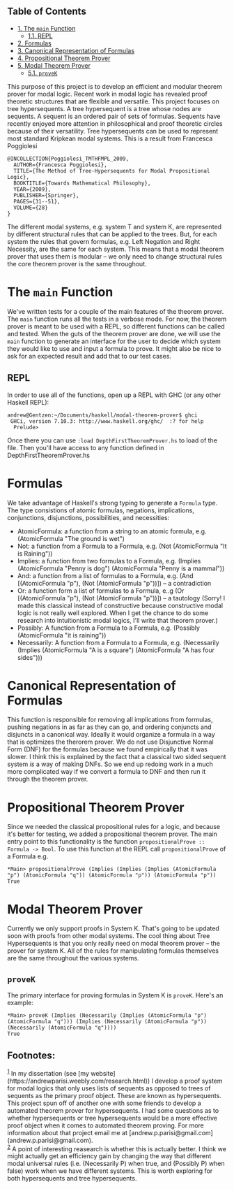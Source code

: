 <div id="table-of-contents">
<h2>Table of Contents</h2>
<div id="text-table-of-contents">
<ul>
<li><a href="#sec-1">1. The <code>main</code> Function</a>
<ul>
<li><a href="#sec-1-1">1.1. REPL</a></li>
</ul>
</li>
<li><a href="#sec-2">2. Formulas</a></li>
<li><a href="#sec-3">3. Canonical Representation of Formulas</a></li>
<li><a href="#sec-4">4. Propositional Theorem Prover</a></li>
<li><a href="#sec-5">5. Modal Theorem Prover</a>
<ul>
<li><a href="#sec-5-1">5.1. <code>proveK</code></a></li>
</ul>
</li>
</ul>
</div>
</div>

This purpose of this project is to develop an efficient and modular theorem prover for modal logic. Recent work in modal logic has revealed proof theoretic structures that are flexible and versatile. This project focuses on tree hypersequents. A tree hypersequent is a tree whose nodes are sequents. A sequent is an ordered pair of sets of formulas. Sequents have recently enjoyed more attention in philosophical and proof theoretic circles because of their versatility. Tree hypersequents can be used to represent most standard Kripkean modal systems. This is a result from Francesca Poggiolesi

    @INCOLLECTION{Poggiolesi_TMTHFMPL_2009,
      AUTHOR={Francesca Poggiolesi},
      TITLE={The Method of Tree-Hypersequents for Modal Propositional Logic},
      BOOKTITLE={Towards Mathematical Philosophy},
      YEAR={2009},
      PUBLISHER={Springer},
      PAGES={31--51},
      VOLUME={28}
    }

The different modal systems, e.g. system T and system K, are represented by different structural rules that can be applied to the trees. But, for each system the rules that govern formulas, e.g. Left Negation and Right Necessity, are the same for each system. This means that a modal theorem prover that uses them is modular &#x2013; we only need to change structural rules the core theorem prover is the same throughout.

# The `main` Function<a id="sec-1" name="sec-1"></a>

We've written tests for a couple of the main features of the theorem prover. The `main` function runs all the tests in a verbose mode. For now, the theorem prover is meant to be used with a REPL, so different functions can be called and tested. When the guts of the theorem prover are done, we will use the `main` function to generate an interface for the user to decide which system they would like to use and input a formula to prove. It might also be nice to ask for an expected result and add that to our test cases. 

## REPL<a id="sec-1-1" name="sec-1-1"></a>

In order to use all of the functions, open up a REPL with GHC (or any other Haskell REPL): 

    andrew@Gentzen:~/Documents/haskell/modal-theorem-prover$ ghci
     GHCi, version 7.10.3: http://www.haskell.org/ghc/  :? for help
      Prelude>

Once there you can use `:load DepthFirstTheoremProver.hs` to load of the file. Then you'll have access to any function defined in DepthFirstTheoremProver.hs

# Formulas<a id="sec-2" name="sec-2"></a>

We take advantage of Haskell's strong typing to generate a `Formula` type. The type consistions of atomic formulas, negations, implications, conjunctions, disjunctions, possibilities, and necessities: 
-   AtomicFormula: a function from a string to an atomic formula, e.g. (AtomicFormula "The ground is wet")
-   Not: a function from a Formula to a Formula, e.g. (Not (AtomicFormula "It is Raining"))
-   Implies: a function from two formulas to a Formula, e.g. (Implies (AtomicFormula "Penny is dog") (AtomicFormula "Penny is a mammal"))
-   And: a function from a list of formulas to a Formula, e.g. (And [(AtomicFormula "p"), (Not (AtomicFormula "p"))]) &#x2013; a contradiction
-   Or: a function form a list of formulas to a Formula, e..g (Or [(AtomicFormula "p"), (Not (AtomicFormula "p"))]) &#x2013; a tautology (Sorry! I made this classical instead of constructive because constructive modal logic is not really well explored. When I get the chance to do some research into intuitionistic modal logics, I'll write that theorem prover.)
-   Possibly: A function from a Formula to a Formula, e.g. (Possibly (AtomicFormula "it is raining"))
-   Necessarily: A function from a Formula to a Formula, e.g. (Necessarily (Implies (AtomicFormula "A is a square") (AtomicFormula "A has four sides")))

# Canonical Representation of Formulas<a id="sec-3" name="sec-3"></a>

This function is responsible for removing all implications from formulas, pushing negations in as far as they can go, and ordering conjuncts and disjuncts in a canonical way. Ideally it would organize a formula in a way that is optimizes the therorem prover. We do not use Disjunctive Normal Form (DNF) for the formulas because we found empirically that it was slower. I think this is explained by the fact that a classical two sided sequent system *is* a way of making DNFs. So we end up redoing work in a much more complicated way if we convert a formula to DNF and then run it through the theorem prover. 

# Propositional Theorem Prover<a id="sec-4" name="sec-4"></a>

Since we needed the classical propositional rules for a logic, and because it's better for testing, we added a propositional theorem prover. The main entry point to this functionality is the function `propositionalProve :: Formula -> Bool`. To use this function at the REPL call `propositionalProve` of a Formula e.g. 

    *Main> propositionalProve (Implies (Implies (Implies (AtomicFormula "p") (AtomicFormula "q")) (AtomicFormula "p")) (AtomicFormula "p"))
    True

# Modal Theorem Prover<a id="sec-5" name="sec-5"></a>

Currently we only support proofs in System K. That's going to be updated soon with proofs from other modal systems. The cool thing about Tree Hypersequents is that you only really need on modal theorem prover &#x2013; the prover for system K. All of the rules for manipulating formulas themselves are the same throughout the various systems. 

## `proveK`<a id="sec-5-1" name="sec-5-1"></a>

The primary interface for proving formulas in System K is `proveK`. Here's an example: 

    *Main> proveK (Implies (Necessarily (Implies (AtomicFormula "p") (AtomicFormula "q"))) (Implies (Necessarily (AtomicFormula "p")) (Necessarily (AtomicFormula "q"))))
    True

<div id="footnotes">
<h2 class="footnotes">Footnotes: </h2>
<div id="text-footnotes">

<div class="footdef"><sup><a id="fn.1" name="fn.1" class="footnum" href="#fnr.1">1</a></sup> In my dissertation (see [my website](https://andrewparisi.weebly.com/research.html)) I develop a proof system for modal logics that only uses lists of sequents as opposed to trees of sequents as the primary proof object. These are known as hypersequents. This project spun off of another one with some friends to develop a automated theorem prover for hypersequents. I had some questions as to whether hypersequents or tree hypersequents would be a more effective proof object when it comes to automated theorem proving. For more information about that project email me at [andrew.p.parisi@gmail.com](andrew.p.parisi@gmail.com).</div>

<div class="footdef"><sup><a id="fn.2" name="fn.2" class="footnum" href="#fnr.2">2</a></sup> A point of interesting reasearch is whether this is actually better. I think we might actually get an efficiency gain by changing the way that different modal universal rules (i.e. (Necessarily P) when true, and (Possibly P) when false) work when we have different systems. This is worth exploring for both hypersequents and tree hypersequents.</div>


</div>
</div>